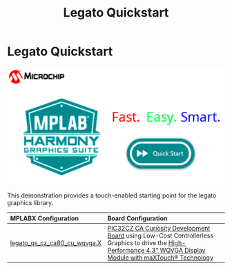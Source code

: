 ﻿---
parent: Example Applications
title: Legato Quickstart
nav_order: 3
---

# Legato Quickstart

![](./../../docs/html/legato_quickstart.png)

This demonstration provides a touch-enabled starting point for the legato graphics library.

|MPLABX Configuration|Board Configuration|
|:-------------------|:------------------|
|[legato\_qs\_cz\_ca80\_cu\_wqvga.X](./firmware/legato_qs_cz_ca80_cu_wqvga.X/readme.md)| [PIC32CZ CA Curiosity Development Board](https://www.microchip.com/DevelopmentTools/ProductDetails/PartNO/EV87D54A) using Low-Cost Controllerless Graphics to drive the [High-Performance 4.3" WQVGA Display Module with maXTouch® Technology](https://www.microchip.com/DevelopmentTools/ProductDetails/PartNO/AC320005-4)|



